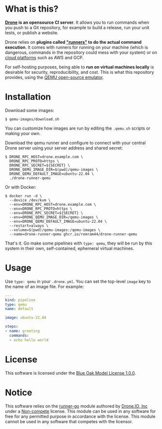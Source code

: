 # What is this?

**[Drone](https://www.drone.io/) is an opensource CI server**. It allows you to run commands when you push to a Git repository, for example to build a release, run your unit tests, or publish a website.

Drone relies on **plugins called ["runners"](https://docs.drone.io/runner/overview/) to do the actual command execution**. It comes with runners for running on your machine (which is dangerous, commands in the repository could mess with your system) or on [cloud platforms](https://docs.drone.io/runner/vm/configuration/migration/) such as AWS and GCP.

For self-hosting purposes, being able to **run on virtual machines locally** is desirable for security, reproducibility, and cost. This is what this repository provides, using the [QEMU open-source emulator](https://www.qemu.org/).

# Installation

Download some images:

```console
$ qemu-images/download.sh
```

You can customize how images are run by editing the `.qemu.sh` scripts or making your own.

Download the qemu runner and configure to connect with your central Drone server using your server address and shared secret:

```console
$ DRONE_RPC_HOST=drone.example.com \
  DRONE_RPC_PROTO=https \
  DRONE_RPC_SECRET=${SECRET} \
  DRONE_QEMU_IMAGE_DIR=$(pwd)/qemu-images \
  DRONE_QEMU_DEFAULT_IMAGE=ubuntu-22.04 \
  ./drone-runner-qemu
```

Or with Docker:

```console
$ docker run -d \
  --device /dev/kvm \
  --env=DRONE_RPC_HOST=drone.example.com \
  --env=DRONE_RPC_PROTO=https \
  --env=DRONE_RPC_SECRET=${SECRET} \
  --env=DRONE_QEMU_IMAGE_DIR=/qemu-images \
  --env=DRONE_QEMU_DEFAULT_IMAGE=ubuntu-22.04 \
  --restart=always \
  --volume=$(pwd)/qemu-images:/qemu-images \
  --name=drone-runner-qemu ghcr.io/remram44/drone-runner-qemu
```

That's it. Go make some pipelines with `type: qemu`, they will be run by this system in their own, self-contained, ephemeral virtual machines.

# Usage

Use `type: qemu` in your `.drone.yml`. You can set the top-level `image` key to the name of an image file. For example:

```yaml
---
kind: pipeline
type: qemu
name: default

image: ubuntu-22.04

steps:
- name: greeting
  commands:
  - echo hello world
```

# License

This software is licensed under the [Blue Oak Model License 1.0.0](https://spdx.org/licenses/BlueOak-1.0.0.html).

# Notice
<!-- do not remove notice -->

This software relies on the [runner-go](https://github.com/drone/runner-go) module authored by [Drone.IO, Inc](https://github.com/drone) under a [Non-compete](https://github.com/drone/runner-go/blob/master/LICENSE.md) license. This module can be used in any software for free for any permitted purpose in accordance with the license. This module cannot be used in any software that competes with the licensor.
